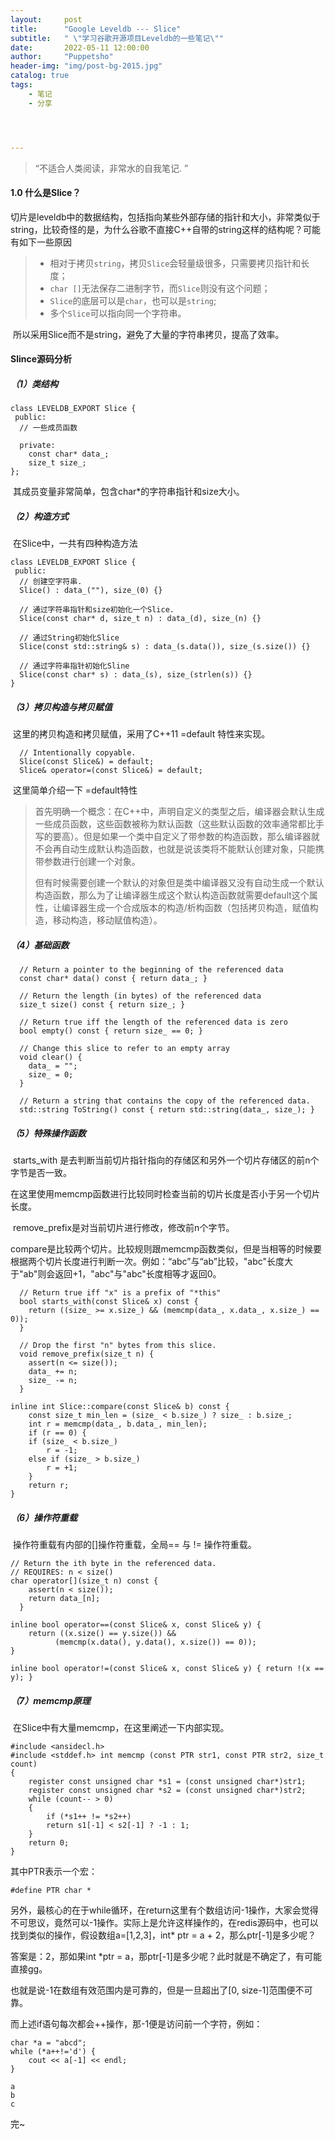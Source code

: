 ```yaml
---
layout:     post
title:      "Google Leveldb --- Slice"
subtitle:   " \"学习谷歌开源项目Leveldb的一些笔记\""
date:       2022-05-11 12:00:00
author:     "Puppetsho"
header-img: "img/post-bg-2015.jpg"
catalog: true
tags:
    - 笔记
    - 分享




---
```


> “不适合人类阅读，非常水的自我笔记. ”

#### 1.0 什么是Slice？

​		切片是leveldb中的数据结构，包括指向某些外部存储的指针和大小，非常类似于string，比较奇怪的是，为什么谷歌不直接C++自带的string这样的结构呢？可能有如下一些原因

> - 相对于拷贝`string`，拷贝`Slice`会轻量级很多，只需要拷贝指针和长度；
> - `char []`无法保存二进制字节，而`Slice`则没有这个问题；
> - `Slice`的底层可以是`char`，也可以是`string`;
> - 多个`Slice`可以指向同一个字符串。

​		所以采用Slice而不是string，避免了大量的字符串拷贝，提高了效率。

#### Slince源码分析

##### （1）类结构

```
class LEVELDB_EXPORT Slice {
 public:
  // 一些成员函数
  
  private:
  	const char* data_;
 	size_t size_;
};
```

​		其成员变量非常简单，包含char*的字符串指针和size大小。

##### （2）构造方式

​		在Slice中，一共有四种构造方法



```
class LEVELDB_EXPORT Slice {
 public:
  // 创建空字符串.
  Slice() : data_(""), size_(0) {}
  
  // 通过字符串指针和size初始化一个Slice.
  Slice(const char* d, size_t n) : data_(d), size_(n) {}
  
  // 通过String初始化Slice
  Slice(const std::string& s) : data_(s.data()), size_(s.size()) {}
  
  // 通过字符串指针初始化Sline
  Slice(const char* s) : data_(s), size_(strlen(s)) {}
}
```

##### （3）拷贝构造与拷贝赋值

​		这里的拷贝构造和拷贝赋值，采用了C++11 =default 特性来实现。

```
  // Intentionally copyable.
  Slice(const Slice&) = default;
  Slice& operator=(const Slice&) = default;
```

​		这里简单介绍一下 =default特性

> ​		首先明确一个概念：在C++中，声明自定义的类型之后，编译器会默认生成一些成员函数，这些函数被称为默认函数（这些默认函数的效率通常都比手写的要高）。但是如果一个类中自定义了带参数的构造函数，那么编译器就不会再自动生成默认构造函数，也就是说该类将不能默认创建对象，只能携带参数进行创建一个对象。
>
> ​		但有时候需要创建一个默认的对象但是类中编译器又没有自动生成一个默认构造函数，那么为了让编译器生成这个默认构造函数就需要default这个属性，让编译器生成一个合成版本的构造/析构函数（包括拷贝构造，赋值构造，移动构造，移动赋值构造）。



##### （4）基础函数

```
  // Return a pointer to the beginning of the referenced data
  const char* data() const { return data_; }

  // Return the length (in bytes) of the referenced data
  size_t size() const { return size_; }

  // Return true iff the length of the referenced data is zero
  bool empty() const { return size_ == 0; }
  
  // Change this slice to refer to an empty array
  void clear() {
    data_ = "";
    size_ = 0;
  }
  
  // Return a string that contains the copy of the referenced data.
  std::string ToString() const { return std::string(data_, size_); }
```



##### （5）特殊操作函数

​		starts_with 是去判断当前切片指针指向的存储区和另外一个切片存储区的前n个字节是否一致。

在这里使用memcmp函数进行比较同时检查当前的切片长度是否小于另一个切片长度。

​		remove_prefix是对当前切片进行修改，修改前n个字节。

​		compare是比较两个切片。比较规则跟memcmp函数类似，但是当相等的时候要根据两个切片长度进行判断一次。例如：“abc”与“ab”比较，"abc"长度大于"ab"则会返回+1，"abc"与"abc"长度相等才返回0。

```
  // Return true iff "x" is a prefix of "*this"
  bool starts_with(const Slice& x) const {
    return ((size_ >= x.size_) && (memcmp(data_, x.data_, x.size_) == 0));
  }
  
  // Drop the first "n" bytes from this slice.
  void remove_prefix(size_t n) {
    assert(n <= size());
    data_ += n;
    size_ -= n;
  }
  
inline int Slice::compare(const Slice& b) const {
	const size_t min_len = (size_ < b.size_) ? size_ : b.size_;
	int r = memcmp(data_, b.data_, min_len);
	if (r == 0) {
	if (size_ < b.size_)
		r = -1;
	else if (size_ > b.size_)
		r = +1;
	}
	return r;
}
```



##### （6）操作符重载

​		操作符重载有内部的[]操作符重载，全局== 与 != 操作符重载。

```
// Return the ith byte in the referenced data.
// REQUIRES: n < size()
char operator[](size_t n) const {
    assert(n < size());
    return data_[n];
  }
  
inline bool operator==(const Slice& x, const Slice& y) {
	return ((x.size() == y.size()) &&
          (memcmp(x.data(), y.data(), x.size()) == 0));
}

inline bool operator!=(const Slice& x, const Slice& y) { return !(x == y); }
```

##### （7）memcmp原理

​		在Slice中有大量memcmp，在这里阐述一下内部实现。

```
#include <ansidecl.h>
#include <stddef.h> int memcmp (const PTR str1, const PTR str2, size_t count) 
{ 
	register const unsigned char *s1 = (const unsigned char*)str1; 
	register const unsigned char *s2 = (const unsigned char*)str2; 
	while (count-- > 0) 
	{ 
		if (*s1++ != *s2++) 
		return s1[-1] < s2[-1] ? -1 : 1; 
	} 
	return 0;
}
```

其中PTR表示一个宏：

```
#define PTR char *
```

另外，最核心的在于while循环，在return这里有个数组访问-1操作，大家会觉得不可思议，竟然可以-1操作。实际上是允许这样操作的，在redis源码中，也可以找到类似的操作，假设数组a=[1,2,3]，int* ptr = a + 2，那么ptr[-1]是多少呢？

答案是：2，那如果int *ptr = a，那ptr[-1]是多少呢？此时就是不确定了，有可能直接gg。

也就是说-1在数组有效范围内是可靠的，但是一旦超出了[0, size-1]范围便不可靠。

而上述if语句每次都会++操作，那-1便是访问前一个字符，例如：

```
char *a = "abcd"; 
while (*a++!='d') { 
	cout << a[-1] << endl; 
}
```

```
a
b
c
```

完~
